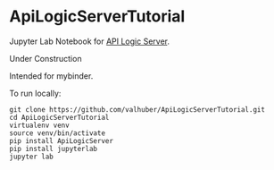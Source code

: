 # ApiLogicServerTutorial
Jupyter Lab Notebook for [API Logic Server](https://github.com/valhuber/ApiLogicServer#readme).

Under Construction

Intended for mybinder.

To run locally:
```
git clone https://github.com/valhuber/ApiLogicServerTutorial.git
cd ApiLogicServerTutorial
virtualenv venv
source venv/bin/activate
pip install ApiLogicServer
pip install jupyterlab
jupyter lab
```
